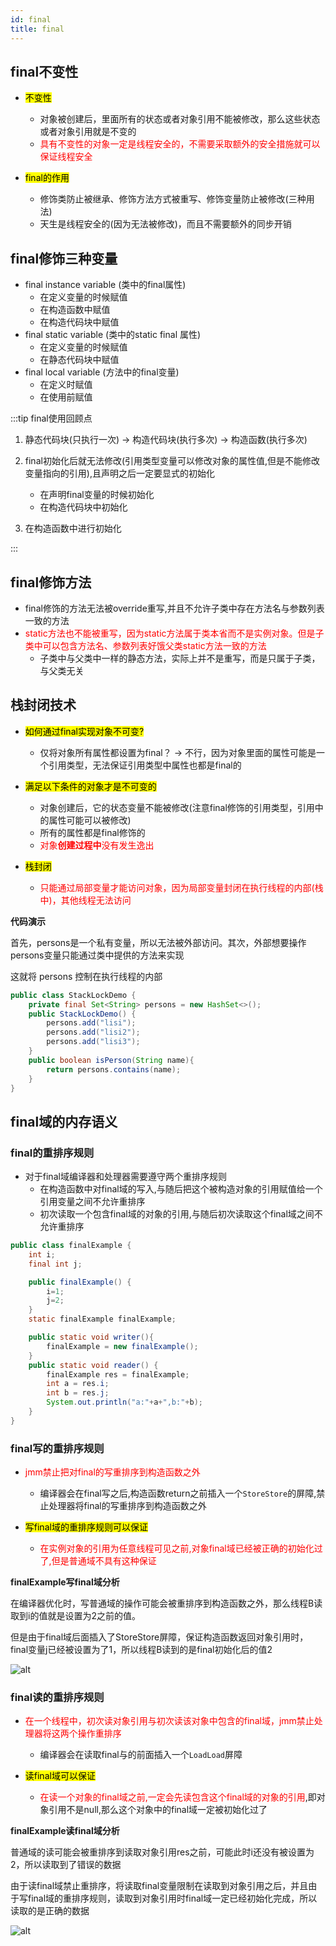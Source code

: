 ```yaml
---
id: final
title: final
---
```

## final不变性

- <mark>不变性</mark>

  - 对象被创建后，里面所有的状态或者对象引用不能被修改，那么这些状态或者对象引用就是不变的
  - <font color='red'>具有不变性的对象一定是线程安全的，不需要采取额外的安全措施就可以保证线程安全</font>
- <mark>final的作用</mark>

  - 修饰类防止被继承、修饰方法方式被重写、修饰变量防止被修改(三种用法)
  - 天生是线程安全的(因为无法被修改)，而且不需要额外的同步开销

## final修饰三种变量

- final instance variable (类中的final属性)
  - 在定义变量的时候赋值
  - 在构造函数中赋值
  - 在构造代码块中赋值
- final static variable (类中的static final 属性)
  - 在定义变量的时候赋值
  - 在静态代码块中赋值
- final local variable (方法中的final变量)
  - 在定义时赋值
  - 在使用前赋值

:::tip final使用回顾点

1. 静态代码块(只执行一次) -> 构造代码块(执行多次) -> 构造函数(执行多次)
2. final初始化后就无法修改(引用类型变量可以修改对象的属性值,但是不能修改变量指向的引用),且声明之后一定要显式的初始化
   - 在声明final变量的时候初始化
   - 在构造代码块中初始化

3. 在构造函数中进行初始化

:::

## final修饰方法

- final修饰的方法无法被override重写,并且不允许子类中存在方法名与参数列表一致的方法
- <font color='red'>static方法也不能被重写，因为static方法属于类本省而不是实例对象。但是子类中可以包含方法名、参数列表好饿父类static方法一致的方法</font>
  - 子类中与父类中一样的静态方法，实际上并不是重写，而是只属于子类，与父类无关

## 栈封闭技术

- <mark>如何通过final实现对象不可变?</mark>

  - 仅将对象所有属性都设置为final？ -> 不行，因为对象里面的属性可能是一个引用类型，无法保证引用类型中属性也都是final的
- <mark>满足以下条件的对象才是不可变的</mark>

  - 对象创建后，它的状态变量不能被修改(注意final修饰的引用类型，引用中的属性可能可以被修改)
  - 所有的属性都是final修饰的
  - <font color='red'>对象**创建过程中**没有发生逸出</font>
- <mark>栈封闭</mark>

  - <font color='red'>只能通过局部变量才能访问对象，因为局部变量封闭在执行线程的内部(栈中)，其他线程无法访问</font>

**代码演示**

首先，persons是一个私有变量，所以无法被外部访问。其次，外部想要操作persons变量只能通过类中提供的方法来实现

这就将 persons 控制在执行线程的内部

```java
public class StackLockDemo {
    private final Set<String> persons = new HashSet<>();
    public StackLockDemo() {
        persons.add("lisi");
        persons.add("lisi2");
        persons.add("lisi3");
    }
    public boolean isPerson(String name){
        return persons.contains(name);
    }
}
```



## final域的内存语义

### final的重排序规则

- 对于final域编译器和处理器需要遵守两个重排序规则
  - 在构造函数中对final域的写入,与随后把这个被构造对象的引用赋值给一个引用变量之间不允许重排序
  - 初次读取一个包含final域的对象的引用,与随后初次读取这个final域之间不允许重排序

```java
public class finalExample {
    int i;
    final int j;

    public finalExample() {
        i=1;
        j=2;
    }
    static finalExample finalExample;

    public static void writer(){
        finalExample = new finalExample();
    }
    public static void reader() {
        finalExample res = finalExample;
        int a = res.i;
        int b = res.j;
        System.out.println("a:"+a+",b:"+b);
    }
}
```

### final写的重排序规则

- <font color='red'>jmm禁止把对final的写重排序到构造函数之外</font>

  - 编译器会在final写之后,构造函数return之前插入一个`StoreStore`的屏障,禁止处理器将final的写重排序到构造函数之外
- <mark>写final域的重排序规则可以保证</mark>

  - <font color='red'>在实例对象的引用为任意线程可见之前,对象final域已经被正确的初始化过了,但是普通域不具有这种保证</font>

**finalExample写final域分析**

在编译器优化时，写普通域的操作可能会被重排序到构造函数之外，那么线程B读取到i的值就是设置为2之前的值。

但是由于final域后面插入了StoreStore屏障，保证构造函数返回对象引用时，final变量j已经被设置为了1，所以线程B读到的是final初始化后的值2

![alt](./../image/3.5并发工具类-final/image-20211101213531104.png)

### final读的重排序规则

- <font color='red'>在一个线程中，初次读对象引用与初次读该对象中包含的final域，jmm禁止处理器将这两个操作重排序</font>

  - 编译器会在读取final与的前面插入一个`LoadLoad`屏障
- <mark>读final域可以保证</mark>

  - <font color='red'>在读一个对象的final域之前,一定会先读包含这个final域的对象的引用</font>,即对象引用不是null,那么这个对象中的final域一定被初始化过了

**finalExample读final域分析**

普通域的读可能会被重排序到读取对象引用res之前，可能此时i还没有被设置为2，所以读取到了错误的数据

由于读final域禁止重排序，将读取final变量限制在读取到对象引用之后，并且由于写final域的重排序规则，读取到对象引用时final域一定已经初始化完成，所以读取的是正确的数据

![alt](./../image/3.5并发工具类-final/image-20211101220358776.png)
